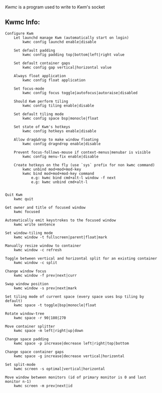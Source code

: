 *Kwmc* is a program used to write to *Kwm*'s socket

## Kwmc Info:
    Configure Kwm
        Let launchd manage Kwm (automatically start on login)
            kwmc config launchd enable|disable

        Set default padding
            kwmc config padding top|bottom|left|right value

        Set default container gaps
            kwmc config gap vertical|horizontal value

        Always float application
            kwmc config float application

        Set focus-mode
            kwmc config focus toggle|autofocus|autoraise|disabled

        Should Kwm perform tiling
            kwmc config tiling enable|disable

        Set default tiling mode
            kwmc config space bsp|monocle|float

        Set state of Kwm's hotkeys
            kwmc config hotkeys enable|disable

        Allow drag&drop to make window floating
            kwmc config dragndrop enable|disable

        Prevent focus-follows-mouse if context-menus|menubar is visible
            kwmc config menu-fix enable|disable

        Create hotkeys on the fly (use `sys` prefix for non kwmc command)
            kwmc unbind mod+mod+mod-key
            kwmc bind mod+mod+mod-key command
                e.g: kwmc bind cmd+alt-l window -f next
                e.g: kwmc unbind cmd+alt-l


    Quit Kwm
        kwmc quit

    Get owner and title of focused window
        kwmc focused

    Automatically emit keystrokes to the focused window
        kwmc write sentence

    Set window-tiling mode
        kwmc window -t fullscreen|parent|float|mark

    Manually resize window to container
        kwmc window -c refresh

    Toggle between vertical and horizontal split for an existing container
        kwmc window -c split

    Change window focus
        kwmc window -f prev|next|curr

    Swap window position
        kwmc window -s prev|next|mark

    Set tiling mode of current space (every space uses bsp tiling by default)
        kwmc space -t toggle|bsp|monocle|float

    Rotate window-tree
        kwmc space -r 90|180|270

    Move container splitter
        kwmc space -m left|right|up|down

    Change space padding
        kwmc space -p increase|decrease left|right|top|bottom

    Change space container gaps
        kwmc space -g increase|decrease vertical|horizontal

    Set split-mode
        kwmc screen -s optimal|vertical|horizontal

    Move window between monitors (id of primary monitor is 0 and last monitor n-1)
        kwmc screen -m prev|next|id
